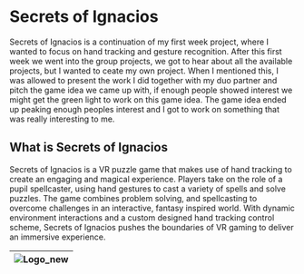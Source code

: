 # Secrets of Ignacios
Secrets of Ignacios is a continuation of my first week project, where I wanted to focus on hand tracking and gesture recognition. After this first week we went into the group projects, we got to hear about all the available projects, but I wanted to ceate my own project. When I mentioned this, I was allowed to present the work I did together with my duo partner and pitch the game idea we came up with, if enough people showed interest we might get the green light to work on this game idea. The game idea ended up peaking enough peoples interest and I got to work on something that was really interesting to me.

## What is Secrets of Ignacios
Secrets of Ignacios is a VR puzzle game that makes use of hand tracking to create an engaging and magical experience. Players take on the role of a pupil spellcaster, using hand gestures to cast a variety of spells and solve puzzles. The game combines problem solving, and spellcasting to overcome challenges in an interactive, fantasy inspired world. With dynamic environment interactions and a custom designed hand tracking control scheme, Secrets of Ignacios pushes the boundaries of VR gaming to deliver an immersive experience.

|![Logo_new](https://github.com/user-attachments/assets/ebe3f3b8-e96f-4bfb-ab07-6a661d6f86e6)|
|-|
